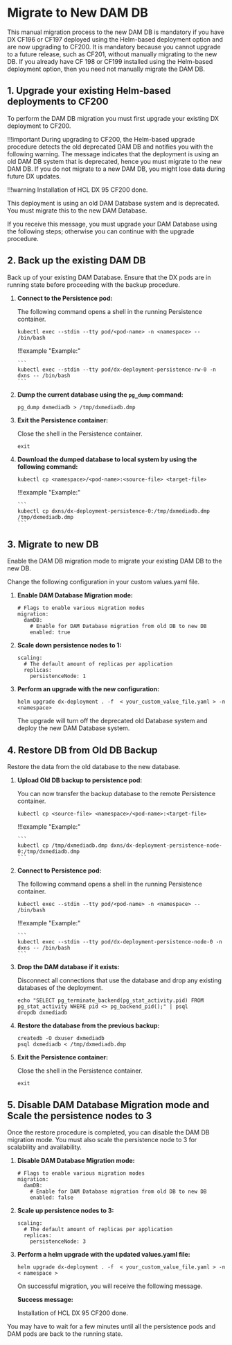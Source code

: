 # Migrate to New DAM DB

This manual migration process to the new DAM DB is mandatory if you have DX CF196 or CF197 deployed using the Helm-based deployment option and are now upgrading to CF200. It is mandatory because you cannot upgrade to a future release, such as CF201, without manually migrating to the new DB. If you already have CF 198 or CF199 installed using the Helm-based deployment option, then you need not manually migrate the DAM DB.

## 1. Upgrade your existing Helm-based deployments to CF200

To perform the DAM DB migration you must first upgrade your existing DX deployment to CF200.

!!!important
    During upgrading to CF200, the Helm-based upgrade procedure detects the old deprecated DAM DB and notifies you with the following warning. The message indicates that the deployment is using an old DAM DB system that is deprecated, hence you must migrate to the new DAM DB. If you do not migrate to a new DAM DB, you might lose data during future DX updates.

!!!warning
    Installation of HCL DX 95 CF200 done.

This deployment is using an old DAM Database system and is deprecated. You must migrate this to the new DAM Database.

If you receive this message, you must upgrade your DAM Database using the following steps; otherwise you can continue with the upgrade procedure.

## 2. Back up the existing DAM DB

Back up of your existing DAM Database. Ensure that the DX pods are in running state before proceeding with the backup procedure.

1.  **Connect to the Persistence pod:**

    The following command opens a shell in the running Persistence container.

    ```
    kubectl exec --stdin --tty pod/<pod-name> -n <namespace> -- /bin/bash
    ```

    !!!example "Example:"

        ```
        kubectl exec --stdin --tty pod/dx-deployment-persistence-rw-0 -n dxns -- /bin/bash
        ```

2.  **Dump the current database using the `pg_dump` command:**

    ```
    pg_dump dxmediadb > /tmp/dxmediadb.dmp
    ```

3.  **Exit the Persistence container:**

    Close the shell in the Persistence container.

    ```
    exit
    ```

4.  **Download the dumped database to local system by using the following command:**

    ```
    kubectl cp <namespace>/<pod-name>:<source-file> <target-file>
    ```

    !!!example "Example:"

        ```
        kubectl cp dxns/dx-deployment-persistence-0:/tmp/dxmediadb.dmp /tmp/dxmediadb.dmp
        ```

## 3. Migrate to new DB

Enable the DAM DB migration mode to migrate your existing DAM DB to the new DB.

Change the following configuration in your custom values.yaml file.

1.  **Enable DAM Database Migration mode:**

    ```
    # Flags to enable various migration modes
    migration:
      damDB:
        # Enable for DAM Database migration from old DB to new DB
        enabled: true
    ```

2.  **Scale down persistence nodes to 1:**

    ```
    scaling:
      # The default amount of replicas per application
      replicas:
        persistenceNode: 1
    ```

3.  **Perform an upgrade with the new configuration:**

    ```
    helm upgrade dx-deployment . -f  < your_custom_value_file.yaml > -n <namespace>
    ```

    The upgrade will turn off the deprecated old Database system and deploy the new DAM Database system.


## 4. Restore DB from Old DB Backup

Restore the data from the old database to the new database.

1.  **Upload Old DB backup to persistence pod:**

    You can now transfer the backup database to the remote Persistence container.

    ```
    kubectl cp <source-file> <namespace>/<pod-name>:<target-file>
    ```

    !!!example "Example:"

        ```
        kubectl cp /tmp/dxmediadb.dmp dxns/dx-deployment-persistence-node-0:/tmp/dxmediadb.dmp
        ```

2.  **Connect to Persistence pod:**

    The following command opens a shell in the running Persistence container.

    ```
    kubectl exec --stdin --tty pod/<pod-name> -n <namespace> -- /bin/bash
    ```

    !!!example "Example:"

        ```
        kubectl exec --stdin --tty pod/dx-deployment-persistence-node-0 -n dxns -- /bin/bash
        ```

3.  **Drop the DAM database if it exists:**

    Disconnect all connections that use the database and drop any existing databases of the deployment.

    ```
    echo "SELECT pg_terminate_backend(pg_stat_activity.pid) FROM pg_stat_activity WHERE pid <> pg_backend_pid();" | psql
    dropdb dxmediadb
    ```

4.  **Restore the database from the previous backup:**

    ```
    createdb -O dxuser dxmediadb
    psql dxmediadb < /tmp/dxmediadb.dmp
    ```

5.  **Exit the Persistence container:**

    Close the shell in the Persistence container.

    ```
    exit
    ```


## 5. Disable DAM Database Migration mode and Scale the persistence nodes to 3

Once the restore procedure is completed, you can disable the DAM DB migration mode. You must also scale the persistence node to 3 for scalability and availability.

1.  **Disable DAM Database Migration mode:**

    ```
    # Flags to enable various migration modes
    migration:
      damDB:
        # Enable for DAM Database migration from old DB to new DB
        enabled: false
    ```

2.  **Scale up persistence nodes to 3:**

    ```
    scaling:
      # The default amount of replicas per application
      replicas:
        persistenceNode: 3
    ```

3.  **Perform a helm upgrade with the updated values.yaml file:**

    ```
    helm upgrade dx-deployment . -f  < your_custom_value_file.yaml > -n < namespace >
    ```

    On successful migration, you will receive the following message.

    **Success message:**

    Installation of HCL DX 95 CF200 done.

You may have to wait for a few minutes until all the persistence pods and DAM pods are back to the running state.

